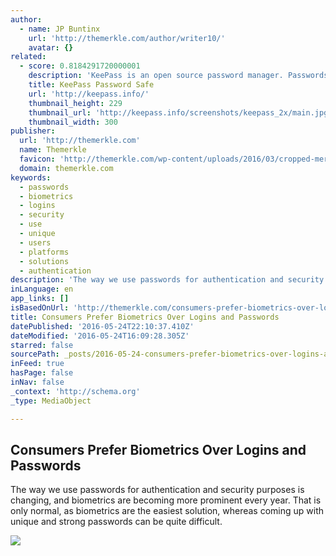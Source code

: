 ```yaml
---
author:
  - name: JP Buntinx
    url: 'http://themerkle.com/author/writer10/'
    avatar: {}
related:
  - score: 0.8184291720000001
    description: 'KeePass is an open source password manager. Passwords can be stored in highly-encrypted databases, which can be unlocked with one master password or key file.'
    title: KeePass Password Safe
    url: 'http://keepass.info/'
    thumbnail_height: 229
    thumbnail_url: 'http://keepass.info/screenshots/keepass_2x/main.jpg'
    thumbnail_width: 300
publisher:
  url: 'http://themerkle.com'
  name: Themerkle
  favicon: 'http://themerkle.com/wp-content/uploads/2016/03/cropped-merkle-white-1-192x192.png'
  domain: themerkle.com
keywords:
  - passwords
  - biometrics
  - logins
  - security
  - use
  - unique
  - users
  - platforms
  - solutions
  - authentication
description: 'The way we use passwords for authentication and security purposes is changing, and biometrics are becoming more prominent every year. That is only normal, as biometrics are the easiest solution, whereas coming up with unique and strong passwords can be quite difficult.'
inLanguage: en
app_links: []
isBasedOnUrl: 'http://themerkle.com/consumers-prefer-biometrics-over-logins-and-passwords/'
title: Consumers Prefer Biometrics Over Logins and Passwords
datePublished: '2016-05-24T22:10:37.410Z'
dateModified: '2016-05-24T16:09:28.305Z'
starred: false
sourcePath: _posts/2016-05-24-consumers-prefer-biometrics-over-logins-and-passwords.md
inFeed: true
hasPage: false
inNav: false
_context: 'http://schema.org'
_type: MediaObject

---
```

<article style=""><h1>Consumers Prefer Biometrics Over Logins and Passwords</h1><p>The way we use passwords for authentication and security purposes is changing, and biometrics are becoming more prominent every year. That is only normal, as biometrics are the easiest solution, whereas coming up with unique and strong passwords can be quite difficult.</p><img src="http://themerkle.com/wp-content/uploads/2016/05/shutterstock_420448048.jpg" /></article>